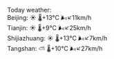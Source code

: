 Today weather:  
Beijing: ☀️   🌡️+13°C 🌬️↙11km/h  
Tianjin: ☀️   🌡️+9°C 🌬️↙25km/h  
Shijiazhuang: ☀️   🌡️+13°C 🌬️↙7km/h  
Tangshan: ⛅️  🌡️+10°C 🌬️↙27km/h  

